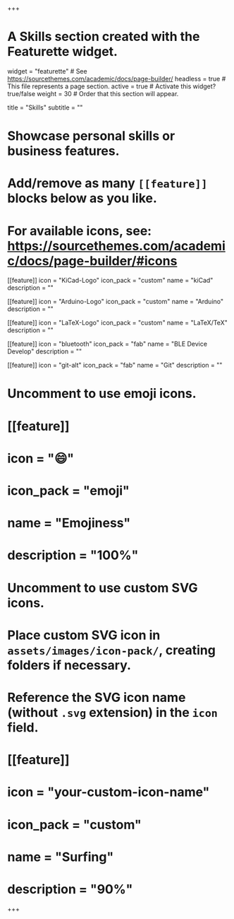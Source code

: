 +++
# A Skills section created with the Featurette widget.
widget = "featurette"  # See https://sourcethemes.com/academic/docs/page-builder/
headless = true  # This file represents a page section.
active = true  # Activate this widget? true/false
weight = 30  # Order that this section will appear.

title = "Skills"
subtitle = ""

# Showcase personal skills or business features.
# 
# Add/remove as many `[[feature]]` blocks below as you like.
# 
# For available icons, see: https://sourcethemes.com/academic/docs/page-builder/#icons

[[feature]]
  icon = "KiCad-Logo"
  icon_pack = "custom"
  name = "kiCad"
  description = ""

[[feature]]
  icon = "Arduino-Logo"
  icon_pack = "custom"
  name = "Arduino"
  description = ""

[[feature]]
  icon = "LaTeX-Logo"
  icon_pack = "custom"
  name = "LaTeX/TeX"
  description = ""

[[feature]]
  icon = "bluetooth"
  icon_pack = "fab"
  name = "BLE Device Develop"
  description = ""
  
[[feature]]
  icon = "git-alt"
  icon_pack = "fab"
  name = "Git"
  description = ""


# Uncomment to use emoji icons.
# [[feature]]
#  icon = ":smile:"
#  icon_pack = "emoji"
#  name = "Emojiness"
#  description = "100%"  

# Uncomment to use custom SVG icons.
# Place custom SVG icon in `assets/images/icon-pack/`, creating folders if necessary.
# Reference the SVG icon name (without `.svg` extension) in the `icon` field.
# [[feature]]
#  icon = "your-custom-icon-name"
#  icon_pack = "custom"
#  name = "Surfing"
#  description = "90%"

+++
